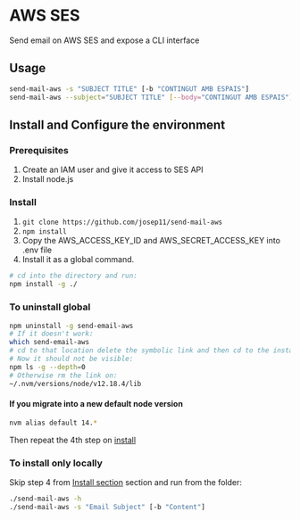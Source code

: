 # AWS SES

Send email on AWS SES and expose a CLI interface

## Usage

```bash
send-mail-aws -s "SUBJECT TITLE" [-b "CONTINGUT AMB ESPAIS"]
send-mail-aws --subject="SUBJECT TITLE" [--body="CONTINGUT AMB ESPAIS"]
```

## Install and Configure the environment

### Prerequisites

1. Create an IAM user and give it access to SES API
2. Install node.js

### Install

1. ```git clone https://github.com/josep11/send-mail-aws```
2. ```npm install```
3. Copy the AWS_ACCESS_KEY_ID and AWS_SECRET_ACCESS_KEY into .env file
4. Install it as a global command.

```bash
# cd into the directory and run:
npm install -g ./
```

### To uninstall global

```bash
npm uninstall -g send-email-aws
# If it doesn't work:
which send-email-aws
# cd to that location delete the symbolic link and then cd to the installed location and rm -rf send-email-aws folder
# Now it should not be visible:
npm ls -g --depth=0
# Otherwise rm the link on:
~/.nvm/versions/node/v12.18.4/lib
```

#### If you migrate into a new default node version

```bash
nvm alias default 14.*
```

Then repeat the 4th step on [install](#install)

### To install only locally

Skip step 4 from [Install section](#Install) section and run from the folder:

```bash
./send-mail-aws -h
./send-mail-aws -s "Email Subject" [-b "Content"]
```
